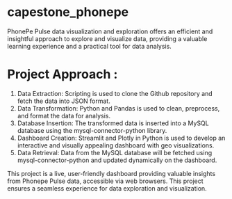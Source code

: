 # capestone_phonepe
PhonePe Pulse data visualization and exploration offers an efficient and insightful approach to explore and visualize data, providing a valuable learning experience and a practical tool for data analysis.

# Project Approach : 
1) Data Extraction: Scripting is used to clone the Github repository and fetch the data into JSON format.
2) Data Transformation: Python and Pandas is used to clean, preprocess, and format the data for analysis.
3) Database Insertion: The transformed data is inserted into a MySQL database using the mysql-connector-python library.
4) Dashboard Creation: Streamlit and Plotly in Python is used to develop an interactive and visually appealing dashboard with geo visualizations.
5) Data Retrieval: Data from the MySQL database will be fetched using mysql-connector-python and updated dynamically on the dashboard.

This project is a live, user-friendly dashboard providing valuable insights from Phonepe Pulse data, accessible via web browsers. This project ensures a seamless experience for data exploration and visualization.
